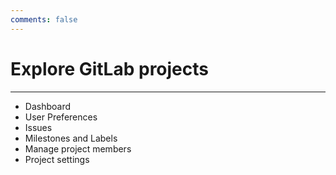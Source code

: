 ```yaml
---
comments: false
---
```


# Explore GitLab projects

----------

- Dashboard
- User Preferences
- Issues
- Milestones and Labels
- Manage project members
- Project settings
